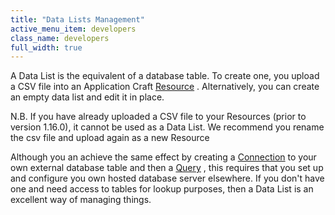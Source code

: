 ```yaml
---
title: "Data Lists Management"
active_menu_item: developers
class_name: developers
full_width: true
---
```



A Data List is the equivalent of a database table. To create one, you upload a CSV file into an Application Craft [Resource](../../the-console/console-tabs/resources.htm) . Alternatively, you can create an empty data list and edit it in place.

N.B. If you have already uploaded a CSV file to your Resources (prior to version 1.16.0), it cannot be used as a Data List. We recommend you rename the csv file and upload again as a new Resource

Although you an achieve the same effect by creating a [Connection](../../the-console/console-tabs/connections/index.htm) to your own external database table and then a [Query](../../the-console/console-tabs/queries/index.htm) , this requires that you set up and configure you own hosted database server elsewhere. If you don't have one and need access to tables for lookup purposes, then a Data List is an excellent way of managing things.

